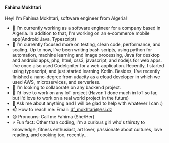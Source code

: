 #### Fahima Mokhtari
Hey! 
I'm Fahima Mokhtari, software engineer from Algeria!
<!--
**FahimaGold/FahimaGold** is a ✨ _special_ ✨ repository because its `README.md` (this file) appears on your GitHub profile.-->

- 🔭 I’m currently working as a software engineer for a company based in Algeria. In addition to that, I'm working on an e-commerce mobile app(Android Java, Typescript)
- 🌱 I’m currently focused more on testing, clean code, performance, and scaling. Up to now, I've been writing bash scripts, using python for automation, machine learning and image processing, Java for desktop and android apps, php, html, css3, javascript, and nodejs for web apps. I've once also used CodeIgniter for a web application. Recently, I started using typescript, and just started learning Kotlin. Besides, I've recently finished a nano-degree from udacity as a cloud developer in which we used AWS, microservices, and serverless. 
- 👯 I’m looking to collaborate on any backend project.
- 👯 I’d love to work on any IoT project (Haven't done much in IoT so far, but I'd love to work on a real world project in the future)
- 💬 Ask me about anything and I will be glad to help with whatever I can :)
- 📫 How to reach me: Email: df_mokhtari@esi.dz
- 😄 Pronouns: Call me Fahima (She/Her)
- ⚡ Fun fact: Other than coding, I'm a curious girl who's thirsty to knowledge, fitness enthusiast, art lover, passionate about cultures, love reading, and cooking too, recently...

